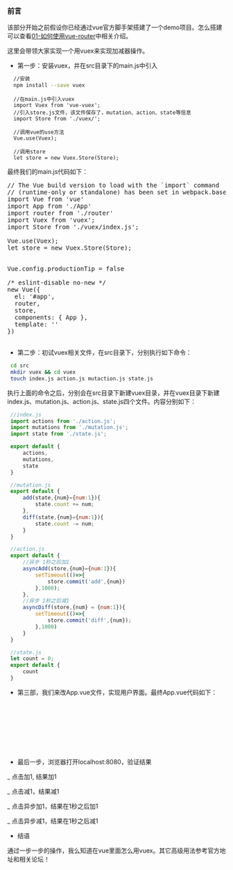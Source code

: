### 前言

该部分开始之前假设你已经通过vue官方脚手架搭建了一个demo项目。怎么搭建可以查看[01-如何使用vue-router](https://github.com/woai30231/vue-development-notebook/tree/master/vue-router)中相关介绍。

这里会带领大家实现一个用vuex来实现加减器操作。

* 第一步：安装vuex，并在src目录下的main.js中引入

``` bash
  //安装
  npm install --save vuex
```

```javascipt
  //在main.js中引入vuex
  import Vuex from 'vue-vuex';
  //引入store.js文件，该文件保存了，mutation、action、state等信息
  import Store from './vuex/';
  
  //调用vue的use方法
  Vue.use(Vuex);
  
  //调用store
  let store = new Vuex.Store(Store);
```

最终我们的main.js代码如下：

<pre>
// The Vue build version to load with the `import` command
// (runtime-only or standalone) has been set in webpack.base.conf with an alias.
import Vue from 'vue'
import App from './App'
import router from './router'
import Vuex from 'vuex';
import Store from './vuex/index.js';

Vue.use(Vuex);
let store = new Vuex.Store(Store);


Vue.config.productionTip = false

/* eslint-disable no-new */
new Vue({
  el: '#app',
  router,
  store,
  components: { App },
  template: '<App/>'
})

</pre>

* 第二步：初试vuex相关文件，在src目录下，分别执行如下命令：

```bash
 cd src 
 mkdir vuex && cd vuex 
 touch index.js action.js mutaction.js state.js
```

执行上面的命令之后，分别会在src目录下新建vuex目录，并在vuex目录下新建index.js、mutation.js、action.js、state.js四个文件。内容分别如下：

```javascript
 //index.js
 import actions from './action.js';
 import mutations from './mutation.js';
 import state from './state.js';

 export default {
     actions,
     mutations,
     state
 }
```

```mutation.js
 //mutation.js
 export default {
     add(state,{num}={num:1}){
         state.count += num;
     },
     diff(state,{num}={num:1}){
         state.count -= num;
     }
 }
```

```javascript
 //action.js
 export default {
     //异步 1秒之后加1
     asyncAdd(store,{num}={num:1}){
         setTimeout(()=>{
             store.commit('add',{num})
         },1000);
     },
     //异步 1秒之后减1
     asyncDiff(store,{num} = {num:1}){
         setTimeout(()=>{
             store.commit('diff',{num});
         },1000)
     }
 }
```

```javascript
 //state.js
 let count = 0;
 export default {
     count
 }
```

* 第三部，我们来改App.vue文件，实现用户界面。最终App.vue代码如下：

<pre>
 
 <template>
  <div>
    {{count}}
    <div>
      <button @click="$store.commit('add')">加1</button><br />
      <button @click="$store.commit('diff')">减1</button><br />
      <button @click="$store.dispatch('asyncAdd')">异步加1</button><br />
      <button @click="$store.dispatch('asyncDiff')">异步减1</button>
    </div>
  </div>
</template>

<script>
export default {
  name: 'App',
  computed:{
    count(){
      return this.$store.state.count;
    }
  }
}
</script>

<style>
#app {
  font-family: 'Avenir', Helvetica, Arial, sans-serif;
  -webkit-font-smoothing: antialiased;
  -moz-osx-font-smoothing: grayscale;
  text-align: center;
  color: #2c3e50;
  margin-top: 60px;
}
</style>


</pre>

* 最后一步，浏览器打开localhost:8080，验证结果

_ 点击加1, 结果加1

_ 点击减1，结果减1

_ 点击异步加1，结果在1秒之后加1

_ 点击异步减1，结果在1秒之后减1

* 结语

通过一步一步的操作，我么知道在vue里面怎么用vuex。其它高级用法参考官方地址和相关论坛！



